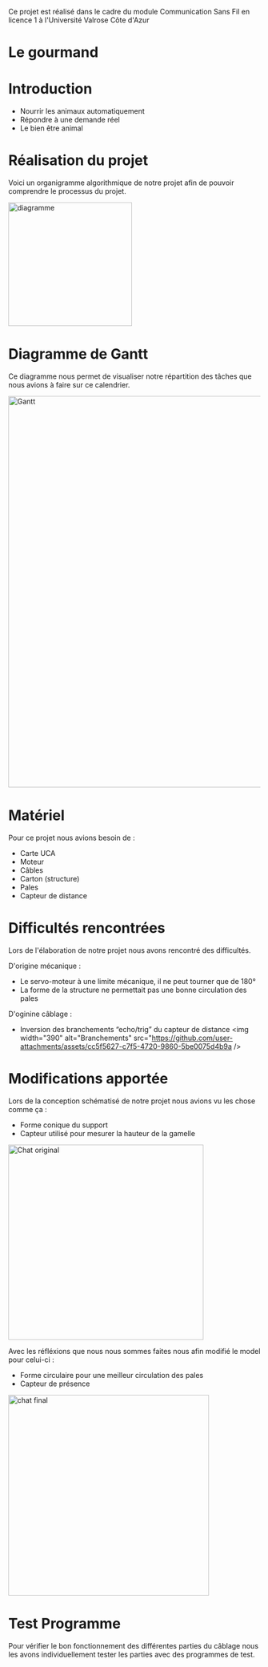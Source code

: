 Ce projet est réalisé dans le cadre du module Communication Sans Fil en licence 1 à l'Université Valrose Côte d'Azur
# Le gourmand

# Introduction 
- Nourrir les animaux automatiquement
- Répondre à une demande réel
- Le bien être animal

# Réalisation du projet 

Voici un organigramme algorithmique de notre projet afin de pouvoir comprendre le processus du projet.

<img width="247" alt="diagramme" src="https://github.com/user-attachments/assets/f26af751-341e-4f31-a3cc-634cd8aac2f1" />

# Diagramme de Gantt

Ce diagramme nous permet de visualiser notre répartition des tâches que nous avions à faire sur ce calendrier.

<img width="782" alt="Gantt" src="https://github.com/user-attachments/assets/7285986b-8add-4e4b-a1f2-5fd1ab8a7515" />

# Matériel 

Pour ce projet nous avions besoin de :
- Carte UCA
- Moteur
- Câbles
- Carton (structure)
- Pales
- Capteur de distance

# Difficultés rencontrées 

Lors de l'élaboration de notre projet nous avons rencontré des difficultés.

D'origine mécanique : 
- Le servo-moteur à une limite mécanique, il ne peut tourner que de 180°
- La forme de la structure ne permettait pas une bonne circulation des pales

                      
D'oginine câblage : 
- Inversion des branchements “echo/trig” du capteur de distance
<img width="390" alt="Branchements" src="https://github.com/user-attachments/assets/cc5f5627-c7f5-4720-9860-5be0075d4b9a />

# Modifications apportée

Lors de la conception schématisé de notre projet nous avions vu les chose comme ça :

- Forme conique du support
- Capteur utilisé pour mesurer la hauteur de la gamelle 

<img width="390" alt="Chat original" src="https://github.com/user-attachments/assets/f19923f1-017e-4f03-9a8b-43003aa970b6" /> 

Avec les réfléxions que nous nous sommes faites nous afin modifié le model pour celui-ci : 

- Forme circulaire pour une meilleur circulation des pales  
- Capteur de présence

<img width="401" alt="chat final" src="https://github.com/user-attachments/assets/3e38709e-886f-4ee6-8cd0-e1cc33e8bd92" />

# Test Programme 
Pour vérifier le bon fonctionnement des différentes parties du câblage nous les avons individuellement tester les parties avec des programmes de test. 


